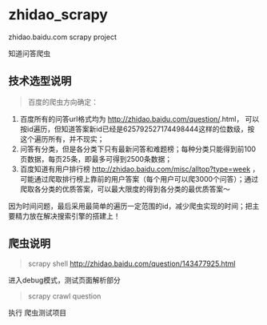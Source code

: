 # zhidao_scrapy
zhidao.baidu.com scrapy project

知道问答爬虫

## 技术选型说明


> 百度的爬虫方向确定：

1. 百度所有的问答url格式均为 http://zhidao.baidu.com/question/<qid>.html， 可以按id遍历，但知道答案新id已经是625792527174498444这样的位数级，按这个遍历所有，并不现实；
2. 问答有分类，但是各分类下只有最新问答和难题榜；每种分类只能得到前100页数据，每页25条，即最多可得到2500条数据；
3. 百度知道有用户排行榜 http://zhidao.baidu.com/misc/alltop?type=week ，可能通过爬取排行榜上靠前的用户答案（每个用户可以爬3000个问答）；通过爬取各分类的优质答案，可以最大限度的得到各分类的最优质答案〜

因为时间问题，最后采用最简单的遍历一定范围的id，减少爬虫实现的时间；把主要精力放在解决搜索引擎的搭建上！


## 爬虫说明

> scrapy shell http://zhidao.baidu.com/question/143477925.html

进入debug模式，测试页面解析部分

> scrapy crawl question

执行 爬虫测试项目
